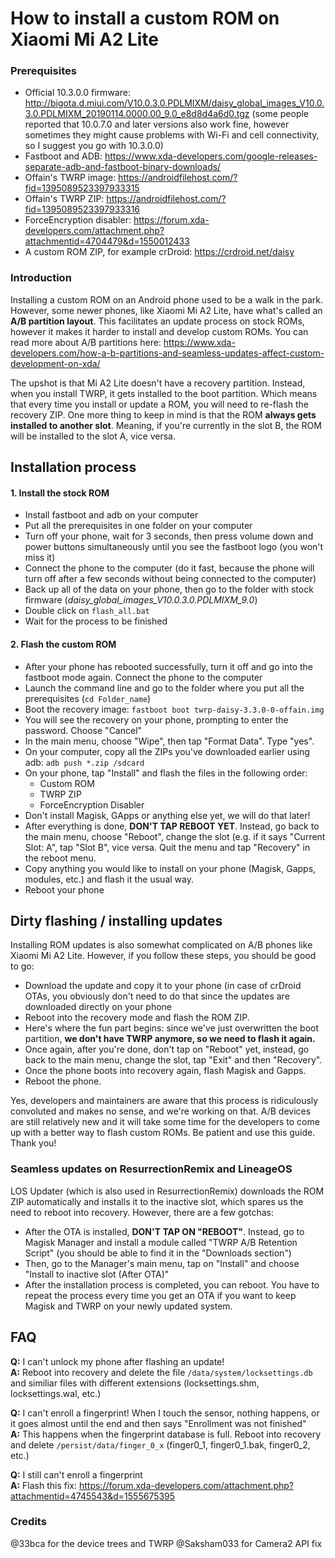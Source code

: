 # How to install a custom ROM on Xiaomi Mi A2 Lite

### Prerequisites
* Official 10.3.0.0 firmware: http://bigota.d.miui.com/V10.0.3.0.PDLMIXM/daisy_global_images_V10.0.3.0.PDLMIXM_20190114.0000.00_9.0_e8d8d4a6d0.tgz (some people reported that 10.0.7.0 and later versions also work fine, however sometimes they might cause problems with Wi-Fi and cell connectivity, so I suggest you go with 10.3.0.0) 
* Fastboot and ADB: https://www.xda-developers.com/google-releases-separate-adb-and-fastboot-binary-downloads/
* Offain's TWRP image: https://androidfilehost.com/?fid=1395089523397933315
* Offain's TWRP ZIP: https://androidfilehost.com/?fid=1395089523397933316
* ForceEncryption disabler: https://forum.xda-developers.com/attachment.php?attachmentid=4704479&d=1550012433
* A custom ROM ZIP, for example crDroid: https://crdroid.net/daisy

### Introduction
Installing a custom ROM on an Android phone used to be a walk in the park. However, some newer phones, like Xiaomi Mi A2 Lite, have what's called an **A/B partition layout**. This facilitates an update process on stock ROMs, however it makes it harder to install and develop custom ROMs. You can read more about A/B partitions here: https://www.xda-developers.com/how-a-b-partitions-and-seamless-updates-affect-custom-development-on-xda/  

The upshot is that Mi A2 Lite doesn't have a recovery partition. Instead, when you install TWRP, it gets installed to the boot partition. Which means that every time you install or update a ROM, you will need to re-flash the recovery ZIP. One more thing to keep in mind is that the ROM **always gets installed to another slot**. Meaning, if you're currently in the slot B, the ROM will be installed to the slot A, vice versa. 

## Installation process

#### 1. Install the stock ROM
* Install fastboot and adb on your computer
* Put all the prerequisites in one folder on your computer
* Turn off your phone, wait for 3 seconds, then press volume down and power buttons simultaneously until you see the fastboot logo (you won't miss it)
* Connect the phone to the computer (do it fast, because the phone will turn off after a few seconds without being connected to the computer)
* Back up all of the data on your phone, then go to the folder with stock firmware (*daisy_global_images_V10.0.3.0.PDLMIXM_9.0*)
* Double click on `flash_all.bat` 
* Wait for the process to be finished

#### 2. Flash the custom ROM
* After your phone has rebooted successfully, turn it off and go into the fastboot mode again. Connect the phone to the computer
* Launch the command line and go to the folder where you put all the prerequisites (`cd Folder_name`)
* Boot the recovery image: `fastboot boot twrp-daisy-3.3.0-0-offain.img`
* You will see the recovery on your phone, prompting to enter the password. Choose "Cancel"
* In the main menu, choose "Wipe", then tap "Format Data". Type "yes".
* On your computer, copy all the ZIPs you've downloaded earlier using adb: `adb push *.zip /sdcard`
* On your phone, tap "Install" and flash the files in the following order:
  * Custom ROM
  * TWRP ZIP
  * ForceEncryption Disabler
* Don't install Magisk, GApps or anything else yet, we will do that later!
* After everything is done, **DON'T TAP REBOOT YET**. Instead, go back to the main menu, choose "Reboot", change the slot (e.g. if it says "Current Slot: A", tap "Slot B", vice versa. Quit the menu and tap "Recovery" in the reboot menu.
* Copy anything you would like to install on your phone (Magisk, Gapps, modules, etc.) and flash it the usual way.
* Reboot your phone

## Dirty flashing / installing updates
Installing ROM updates is also somewhat complicated on A/B phones like Xiaomi Mi A2 Lite. However, if you follow these steps, you should be good to go:

* Download the update and copy it to your phone (in case of crDroid OTAs, you obviously don't need to do that since the updates are downloaded directly on your phone
* Reboot into the recovery mode and flash the ROM ZIP.
* Here's where the fun part begins: since we've just overwritten the boot partition, **we don't have TWRP anymore, so we need to flash it again.** 
* Once again, after you're done, don't tap on "Reboot" yet, instead, go back to the main menu, change the slot, tap "Exit" and then "Recovery".
* Once the phone boots into recovery again, flash Magisk and Gapps. 
* Reboot the phone.


Yes, developers and maintainers are aware that this process is ridiculously convoluted and makes no sense, and we're working on that. A/B devices are still relatively new and it will take some time for the developers to come up with a better way to flash custom ROMs. Be patient and use this guide. Thank you!


### Seamless updates on ResurrectionRemix and LineageOS
LOS Updater (which is also used in ResurrectionRemix) downloads the ROM ZIP automatically and installs it to the inactive slot, which spares us the need to reboot into recovery. However, there are a few gotchas:
* After the OTA is installed, **DON'T TAP ON "REBOOT"**. Instead, go to Magisk Manager and install a module called "TWRP A/B Retention Script" (you should be able to find it in the "Downloads section")
* Then, go to the Manager's main menu, tap on "Install" and choose "Install to inactive slot (After OTA)"
* After the installation process is completed, you can reboot.
You have to repeat the process every time you get an OTA if you want to keep Magisk and TWRP on your newly updated system. 


## FAQ
**Q:** I can't unlock my phone after flashing an update!  
**A:** Reboot into recovery and delete the file `/data/system/locksettings.db` and similiar files with different extensions (locksettings.shm, locksettings.wal, etc.)


**Q:** I can't enroll a fingerprint! When I touch the sensor, nothing happens, or it goes almost until the end and then says "Enrollment was not finished"  
**A:** This happens when the fingerprint database is full. Reboot into recovery and delete `/persist/data/finger_0_x` (finger0_1, finger0_1.bak, finger0_2, etc.)


**Q:** I still can't enroll a fingerprint  
**A:** Flash this fix: https://forum.xda-developers.com/attachment.php?attachmentid=4745543&d=1555675395


### Credits
@33bca for the device trees and TWRP
@Saksham033 for Camera2 API fix

